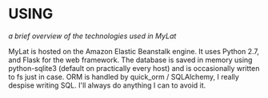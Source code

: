USING
=====

_a brief overview of the technologies used in MyLat_

MyLat is hosted on the Amazon Elastic Beanstalk engine. It uses Python 2.7, and Flask for the web framework. The database is saved in memory using python-sqlite3 (default on practically every host) and is occasionally written to fs just in case. ORM is handled by quick_orm / SQLAlchemy, I really despise writing SQL. I'll always do anything I can to avoid it.
